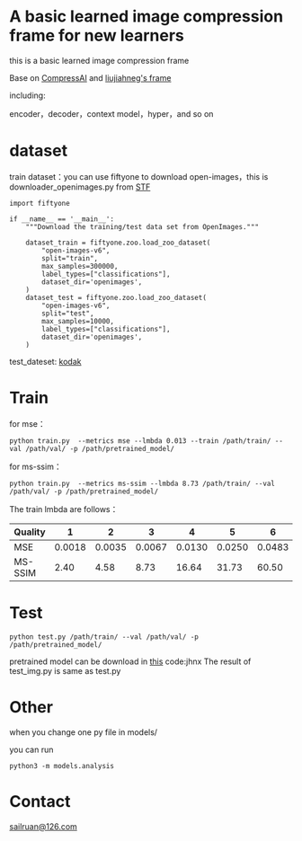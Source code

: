 # A basic learned image compression frame for new learners

this is a basic learned image compression frame

Base on [CompressAI](https://github.com/InterDigitalInc/CompressAI/) and [liujiahneg&#39;s frame](https://github.com/liujiaheng/compression)

including:

encoder，decoder，context model，hyper，and so on

# dataset

train dataset：you can use fiftyone to download open-images，this is downloader_openimages.py from [STF](https://github.com/googolxx/stf)

```
import fiftyone

if __name__ == '__main__':
    """Download the training/test data set from OpenImages."""

    dataset_train = fiftyone.zoo.load_zoo_dataset(
        "open-images-v6",
        split="train",
        max_samples=300000,
        label_types=["classifications"],
        dataset_dir='openimages',
    )
    dataset_test = fiftyone.zoo.load_zoo_dataset(
        "open-images-v6",
        split="test",
        max_samples=10000,
        label_types=["classifications"],
        dataset_dir='openimages',
    )
```

test_dateset: [kodak](http://r0k.us/graphics/kodak/)

# Train

for mse：

```
python train.py  --metrics mse --lmbda 0.013 --train /path/train/ --val /path/val/ -p /path/pretrained_model/
```

for ms-ssim：

```
python train.py  --metrics ms-ssim --lmbda 8.73 /path/train/ --val /path/val/ -p /path/pretrained_model/
```

The train lmbda are follows：

| Quality | 1      | 2      | 3      | 4      | 5      | 6      | 7      | 8      |
| ------- | ------ | ------ | ------ | ------ | ------ | ------ | ------ | ------ |
| MSE     | 0.0018 | 0.0035 | 0.0067 | 0.0130 | 0.0250 | 0.0483 | 0.0932 | 0.1800 |
| MS-SSIM | 2.40   | 4.58   | 8.73   | 16.64  | 31.73  | 60.50  | 115.37 | 220.00 |

# Test

```
python test.py /path/train/ --val /path/val/ -p /path/pretrained_model/
```
pretrained model can be download in [this](https://pan.baidu.com/s/1EOcOmBd-dOHiQLEc4AA0uQ ) code:jhnx
The result of test_img.py is same as test.py

# Other

when you change one py file in models/

you can run

```
python3 -m models.analysis

```

# Contact

sailruan@126.com
